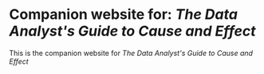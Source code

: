 # Companion website for: *The Data Analyst's Guide to Cause and Effect*

This is the companion website for *The Data Analyst's Guide to Cause and Effect*
